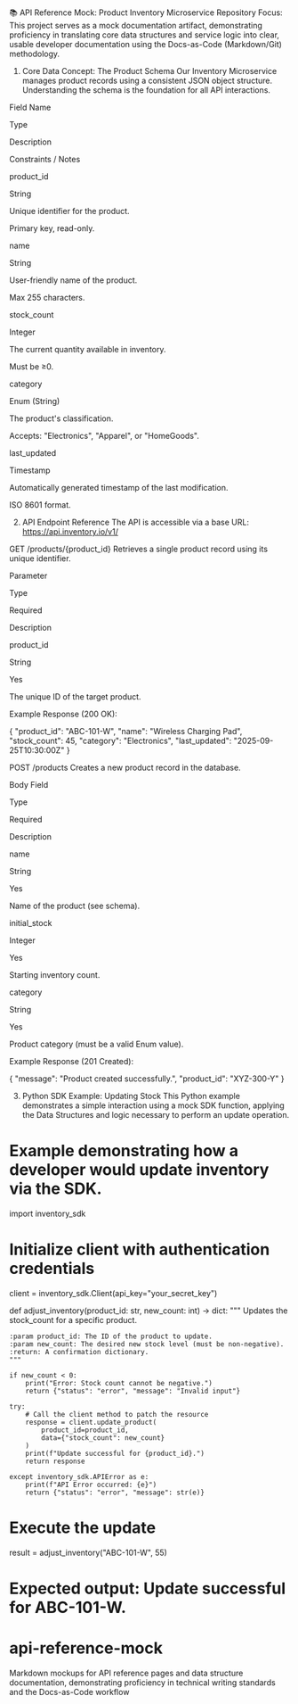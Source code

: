 📚 API Reference Mock: Product Inventory Microservice
Repository Focus: This project serves as a mock documentation artifact, demonstrating proficiency in translating core data structures and service logic into clear, usable developer documentation using the Docs-as-Code (Markdown/Git) methodology.

1. Core Data Concept: The Product Schema
Our Inventory Microservice manages product records using a consistent JSON object structure. Understanding the schema is the foundation for all API interactions.

Field Name

Type

Description

Constraints / Notes

product_id

String

Unique identifier for the product.

Primary key, read-only.

name

String

User-friendly name of the product.

Max 255 characters.

stock_count

Integer

The current quantity available in inventory.

Must be ≥0.

category

Enum (String)

The product's classification.

Accepts: "Electronics", "Apparel", or "HomeGoods".

last_updated

Timestamp

Automatically generated timestamp of the last modification.

ISO 8601 format.

2. API Endpoint Reference
The API is accessible via a base URL: https://api.inventory.io/v1/

GET /products/{product_id}
Retrieves a single product record using its unique identifier.

Parameter

Type

Required

Description

product_id

String

Yes

The unique ID of the target product.

Example Response (200 OK):

{
  "product_id": "ABC-101-W",
  "name": "Wireless Charging Pad",
  "stock_count": 45,
  "category": "Electronics",
  "last_updated": "2025-09-25T10:30:00Z"
}

POST /products
Creates a new product record in the database.

Body Field

Type

Required

Description

name

String

Yes

Name of the product (see schema).

initial_stock

Integer

Yes

Starting inventory count.

category

String

Yes

Product category (must be a valid Enum value).

Example Response (201 Created):

{
  "message": "Product created successfully.",
  "product_id": "XYZ-300-Y"
}

3. Python SDK Example: Updating Stock
This Python example demonstrates a simple interaction using a mock SDK function, applying the Data Structures and logic necessary to perform an update operation.

# Example demonstrating how a developer would update inventory via the SDK.
import inventory_sdk

# Initialize client with authentication credentials
client = inventory_sdk.Client(api_key="your_secret_key")

def adjust_inventory(product_id: str, new_count: int) -> dict:
    """
    Updates the stock_count for a specific product.
    
    :param product_id: The ID of the product to update.
    :param new_count: The desired new stock level (must be non-negative).
    :return: A confirmation dictionary.
    """
    
    if new_count < 0:
        print("Error: Stock count cannot be negative.")
        return {"status": "error", "message": "Invalid input"}

    try:
        # Call the client method to patch the resource
        response = client.update_product(
            product_id=product_id,
            data={"stock_count": new_count}
        )
        print(f"Update successful for {product_id}.")
        return response
        
    except inventory_sdk.APIError as e:
        print(f"API Error occurred: {e}")
        return {"status": "error", "message": str(e)}

# Execute the update
result = adjust_inventory("ABC-101-W", 55)
# Expected output: Update successful for ABC-101-W.
# api-reference-mock
Markdown mockups for API reference pages and data structure documentation, demonstrating proficiency in technical writing standards and the Docs-as-Code workflow
